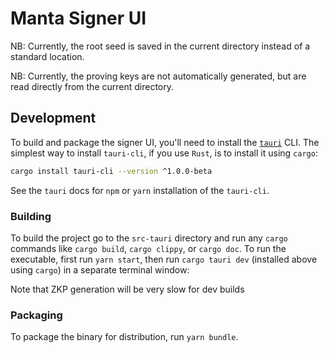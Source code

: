 # Manta Signer UI

NB: Currently, the root seed is saved in the current directory instead of a standard location.

NB: Currently, the proving keys are not automatically generated, but are read directly from the current directory.

## Development

To build and package the signer UI, you'll need to install the [`tauri`](https://github.com/tauri-apps/tauri) CLI. The simplest way to install `tauri-cli`, if you use `Rust`, is to install it using `cargo`:

```sh
cargo install tauri-cli --version ^1.0.0-beta
```

See the `tauri` docs for `npm` or `yarn` installation of the `tauri-cli`.

### Building

To build the project go to the `src-tauri` directory and run any `cargo` commands like `cargo build`, `cargo clippy`, or `cargo doc`. To run the executable, first run `yarn start`, then run `cargo tauri dev` (installed above using `cargo`) in a separate terminal window:

Note that ZKP generation will be very slow for dev builds

### Packaging

To package the binary for distribution, run `yarn bundle`.
